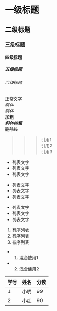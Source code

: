 # 一级标题
## 二级标题
### 三级标题
#### 四级标题
##### 五级标题
###### 六级标题    

正常文字   
*斜体*   
_斜体_   
**加粗**   
***斜体加粗***   
~~删除线~~   

>>> 引用1   
>> 引用2   
> 引用3   

- 列表文字
- 列表文字
- 列表文字

* 列表文字
* 列表文字
* 列表文字

+ 列表文字
+ 列表文字
+ 列表文字

1. 有序列表
2. 有序列表
3. 有序列表

* 1. 混合使用1
* 2. 混合使用2

学号|姓名|分数
-|-|-
1|小明|99
2|小红|90

